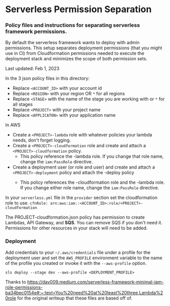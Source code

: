 # Serverless Permission Separation
### Policy files and instructions for separating serverless framework permissions.

By default the serverless framework wants to deploy with admin permissions. This setup separates deployment permissions
(that you might use in CI) from Cloudformation permissions needed to execute the deployment stack and minimizes the scope of 
both permission sets.

Last updated: Feb 1, 2023

In the 3 json policy files in this directory:
 * Replace `<ACCOUNT_ID>` with your account id
 * Replace `<REGION>` with your region OR `*` for all regions
 * Replace `<STAGE>` with the name of the stage you are working with or `*` for all stages
 * Replace `<PROJECT>` with your project name
 * Replace `<APPLICATON>` with your application name

In AWS
 * Create a `<PROJECT>-lambda` role with whatever policies your lambda needs, don't forget logging.
 * Create a `<PROJECT>-cloudformation` role and create and attach a `<PROJECT>-cloudformation` policy.
   * This policy reference the <PROJECT>-lambda role. If you change that role name, change the `iam:PassRole` directive.
 * Create a deployment user (or role and user) and create and attach a `<PROJECT>-deployment` policy and attach the <PROJECT>-deploy policy
   * This policy references the <PROJECT>-cloudformation role and the <APPLICATION>-lambda role. If you change either role name, change the `iam:PassRole` directive.

In your `serverless.yml` file in the `provider` section set the cloudformation role to use.
`cfnRole: arn:aws:iam::<ACCOUNT_ID>:role/<PROJECT>-cloudformation`


The PROJECT-cloudformation.json policy has permission to create Lambdas, API Gateway, and **SQS**. 
You can remove SQS if you don't need it. Permissions for other resources in your stack will need to be added.

### Deployment
Add credentials to your `~/.aws/credentials` file under a profile for the deployment user and set 
the `AWS_PROFILE` environment variable to the name of the profile you created or invoke it with the `--aws-profile` option.

`sls deploy --stage dev --aws-profile <DEPLOYMENT_PROFILE>`

Thanks to https://dav009.medium.com/serverless-framework-minimal-iam-role-permissions-ba34bec0154e#:~:text=You%20need%20at%20least%20three,Lambda%20role
for the original writeup that these files are based off of.
